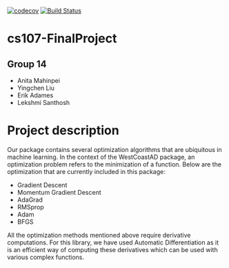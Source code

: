 [![codecov](https://codecov.io/gh/West-Coast-Differentiators/cs107-FinalProject/branch/master/graph/badge.svg?token=CVUJ0SI09S)](https://codecov.io/gh/West-Coast-Differentiators/cs107-FinalProject)
[![Build Status](https://travis-ci.com/West-Coast-Differentiators/cs107-FinalProject.svg?token=LcEGi8DXzVyEeNU9JqUx&branch=master)](https://travis-ci.com/West-Coast-Differentiators/cs107-FinalProject)

# cs107-FinalProject

## Group 14
* Anita Mahinpei
* Yingchen Liu
* Erik Adames
* Lekshmi Santhosh


# Project description

Our package contains several optimization algorithms that are ubiquitous in machine learning. In the context of the WestCoastAD package, an optimization problem refers to the minimization of a function. Below are the optimization that are currently included in this package:
  * Gradient Descent
  * Momentum Gradient Descent
  * AdaGrad
  * RMSprop
  * Adam
  * BFGS

All the optimization methods mentioned above require derivative computations. For this library, we have used Automatic Differentiation as it is an efficient way of computing these derivatives which can be used with various complex functions.